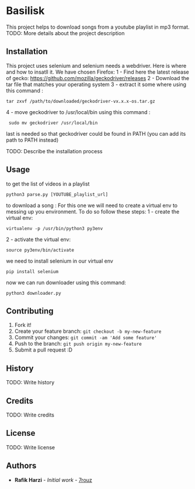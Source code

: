 # Basilisk

This project helps to download songs from a youtube playlist in mp3 format.
TODO: More details about the project description

## Installation

This project uses selenium and selenium needs a webdriver. Here is where and how to insatll it.
 We have chosen Firefox: 
 1 - Find here the latest release of gecko: https://github.com/mozilla/geckodriver/releases
 2 - Download the tar file that matches your operating system
 3 - extract it some where using this command :
  ```
  tar zxvf /path/to/downloaded/geckodriver-vx.x.x-os.tar.gz
  ```
 4 - move geckodriver to /usr/local/bin using this command :
 ```
  sudo mv geckodriver /usr/local/bin
 ```
 last is needed so that geckodriver could be found in PATH (you can add its path to PATH instead)
 
TODO: Describe the installation process

## Usage
to get the list of videos in a playlist 
```
python3 parse.py [YOUTUBE_playlist_url]
```
to download a song :
For this one we will need to create a virtual env to messing up you environment. To do so follow these steps:
1 - create the virtual env:
 ```
 virtualenv -p /usr/bin/python3 py3env
 ```
2 - activate the virtual env:
```
source py3env/bin/activate
```

we need to install selenium in our virtual env
```
pip install selenium
```
now we can run downloader using this command:
```
python3 downloader.py 
```

## Contributing

1. Fork it!
2. Create your feature branch: `git checkout -b my-new-feature`
3. Commit your changes: `git commit -am 'Add some feature'`
4. Push to the branch: `git push origin my-new-feature`
5. Submit a pull request :D

## History

TODO: Write history

## Credits

TODO: Write credits

## License

TODO: Write license

## Authors

* **Rafik Harzi** - *Initial work* - [7rouz](https://github.com/7rouz)
